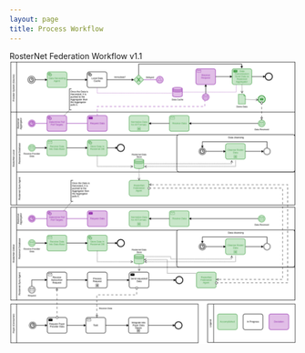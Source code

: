 ```yaml
---
layout: page
title: Process Workflow
---
```




  
  <div class="feature">
  RosterNet Federation Workflow v1.1
<img src="/img/RosterNet_Federation_Workflow_v1.1.svg" class="diagrom-img-sec">

 
  </div>


<br/>


